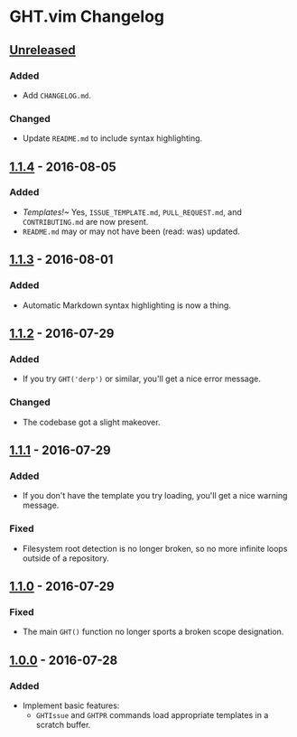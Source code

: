 # GHT.vim Changelog

## [Unreleased]

### Added
- Add `CHANGELOG.md`.

### Changed
- Update `README.md` to include syntax highlighting.

## [1.1.4] - 2016-08-05

### Added
- *Templates!~* Yes, `ISSUE_TEMPLATE.md`, `PULL_REQUEST.md`, and `CONTRIBUTING.md` are now present.
- `README.md` may or may not have been (read: was) updated.

## [1.1.3] - 2016-08-01

### Added
- Automatic Markdown syntax highlighting is now a thing.

## [1.1.2] - 2016-07-29

### Added
- If you try `GHT('derp')` or similar, you'll get a nice error message.

### Changed
- The codebase got a slight makeover.

## [1.1.1] - 2016-07-29

### Added
- If you don't have the template you try loading, you'll get a nice warning message.

### Fixed
- Filesystem root detection is no longer broken, so no more infinite loops outside of a repository.

## [1.1.0] - 2016-07-29

### Fixed
- The main `GHT()` function no longer sports a broken scope designation.

## [1.0.0] - 2016-07-28

### Added
- Implement basic features:
    - `GHTIssue` and `GHTPR` commands load appropriate templates in a scratch buffer.

[Unreleased]: https://github.com/nkantar/GHT.vim/compare/v1.1.4...HEAD
[1.1.4]: https://github.com/nkantar/GHT.vim/compare/v1.1.3...v1.1.4
[1.1.3]: https://github.com/nkantar/GHT.vim/compare/v1.1.2...v1.1.3
[1.1.2]: https://github.com/nkantar/GHT.vim/compare/v1.1.1...v1.1.2
[1.1.1]: https://github.com/nkantar/GHT.vim/compare/v1.1.0...v1.1.1
[1.1.0]: https://github.com/nkantar/GHT.vim/compare/v1.0.0...v1.1.0
[1.0.0]: https://github.com/nkantar/GHT.vim/commit/fd4369e32e978ea7be32a4b1f988db822a334026
